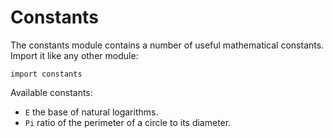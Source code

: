 [comment]: # (Constants module help)
[version]: # (0.5)

# Constants
[tagconstants]: # (constants)

The constants module contains a number of useful mathematical constants. Import it like any other module:

    import constants

Available constants:

* `E` the base of natural logarithms.
* `Pi` ratio of the perimeter of a circle to its diameter.
